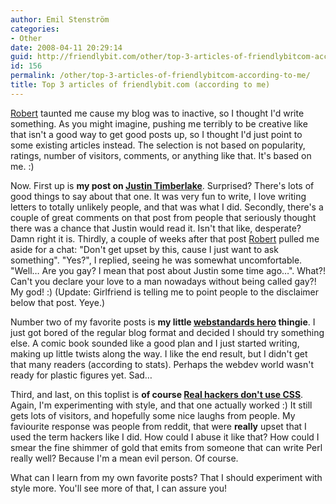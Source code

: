 ```yaml
---
author: Emil Stenström
categories:
- Other
date: 2008-04-11 20:29:14
guid: http://friendlybit.com/other/top-3-articles-of-friendlybitcom-according-to-me/
id: 156
permalink: /other/top-3-articles-of-friendlybitcom-according-to-me/
title: Top 3 articles of friendlybit.com (according to me)
---
```


[Robert](http://www.robertnyman.com/) taunted me cause my blog was to inactive, so I thought I'd write something. As you might imagine, pushing me terribly to be creative like that isn't a good way to get good posts up, so I thought I'd just point to some existing articles instead. The selection is not based on popularity, ratings, number of visitors, comments, or anything like that. It's based on me. :)

Now. First up is **my post on [Justin Timberlake](/css/dear-justin-timberlake/)**. Surprised? There's lots of good things to say about that one. It was very fun to write, I love writing letters to totally unlikely people, and that was what I did. Secondly, there's a couple of great comments on that post from people that seriously thought there was a chance that Justin would read it. Isn't that like, desperate? Damn right it is. Thirdly, a couple of weeks after that post [Robert](http://www.robertnyman.com/) pulled me aside for a chat: "Don't get upset by this, cause I just want to ask something". "Yes?", I replied, seeing he was somewhat uncomfortable. "Well… Are you gay? I mean that post about Justin some time ago…". What?! Can't you declare your love to a man nowadays without being called gay?! My god! :) (Update: Girlfriend is telling me to point people to the disclaimer below that post. Yeye.)

Number two of my favorite posts is **my little [webstandards hero](/html/web-standards-hero-episode-1/) thingie**. I just got bored of the regular blog format and decided I should try something else. A comic book sounded like a good plan and I just started writing, making up little twists along the way. I like the end result, but I didn't get that many readers (according to stats). Perhaps the webdev world wasn't ready for plastic figures yet. Sad…

Third, and last, on this toplist is **of course [Real hackers don't use CSS](/css/real-hackers-dont-use-css/)**. Again, I'm experimenting with style, and that one actually worked :) It still gets lots of visitors, and hopefully some nice laughs from people. My faviourite response was people from reddit, that were **really** upset that I used the term hackers like I did. How could I abuse it like that? How could I smear the fine shimmer of gold that emits from someone that can write Perl really well? Because I'm a mean evil person. Of course.

What can I learn from my own favorite posts? That I should experiment with style more. You'll see more of that, I can assure you!
